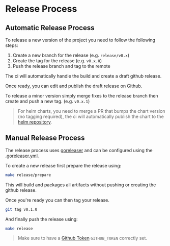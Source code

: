 # Release Process

## Automatic Release Process

To release a new version of the project you need to follow the following steps:

1. Create a new branch for the release (e.g. `release/v0.x`)
2. Create the tag for the release (e.g. `v0.x.0`)
3. Push the release branch and tag to the remote

The ci will automatically handle the build and create a draft github release.

Once ready, you can edit and publish the draft release on Github.

To release a minor version simply merge fixes to the release branch then create and push a new tag. (e.g. `v0.x.1`)

> For helm charts, you need to merge a PR that bumps the chart version (no tagging required), the ci will automatically publish the chart to the [helm repository](https://grafana.github.io/helm-charts).
>
## Manual Release Process

The release process uses [goreleaser](https://goreleaser.com/scm/github/?h=github#github) and can be configured
using the [.goreleaser.yml](./.goreleaser.yml).

To create a new release first prepare the release using:

```bash
make release/prepare
```

This will build and packages all artifacts without pushing or creating the github release.

Once you're ready you can then tag your release.

```bash
git tag v0.1.0
```

And finally push the release using:

```bash
make release
```

> Make sure to have a [Github Token](https://goreleaser.com/scm/github/?h=github#github) `GITHUB_TOKEN` correctly set.
